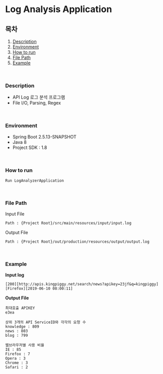 # Log Analysis Application

## 목차
1. [Description](#description)
2. [Environment](#environment)
3. [How to run](#how-to-run)
4. [File Path](#file-path)
6. [Example](#example)

<br>

### Description
- API Log 로그 분석 프로그램
- File I/O, Parsing, Regex

<br>

### Environment
- Spring Boot 2.5.13-SNAPSHOT
- Java 8
- Project SDK : 1.8

<br>

### How to run
    Run LogAnalyzerApplication

<br>

### File Path
Input File  

    Path : {Project Root}/src/main/resources/input/input.log

Output File  

    Path : {Project Root}/out/production/resources/output/output.log

<br>

### Example
**Input log**

    [200][http://apis.kingpiggy.net/search/news?apikey=23jf&q=kingpiggy][Firefox][2019-06-10 08:00:11]

**Output File**

    최대호출 APIKEY
    e3ea
    
    상위 3개의 API ServiceID와 각각의 요청 수
    knowledge : 809
    news : 803
    blog : 799

    웹브라우저별 사용 비율
    IE : 85
    Firefox : 7
    Opera : 3
    Chrome : 3
    Safari : 2
